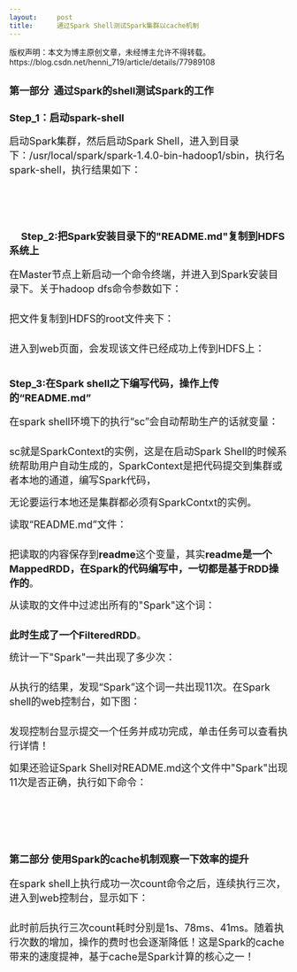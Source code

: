 ```yaml
---
layout:     post
title:      通过Spark Shell测试Spark集群以cache机制
---
```

<div id="article_content" class="article_content clearfix csdn-tracking-statistics" data-pid="blog" data-mod="popu_307" data-dsm="post">
								<div class="article-copyright">
					版权声明：本文为博主原创文章，未经博主允许不得转载。					https://blog.csdn.net/henni_719/article/details/77989108				</div>
								            <link rel="stylesheet" href="https://csdnimg.cn/release/phoenix/template/css/ck_htmledit_views-f76675cdea.css">
						<div class="htmledit_views" id="content_views">
                
<h2><span style="font-size:18px;">第一部分  通过Spark的shell测试Spark的工作</span></h2>
<h3><span style="font-size:18px;"><span></span>Step_1：启动spark-shell</span></h3>
<p><span style="font-size:18px;"><span></span>启动Spark集群，然后启动Spark Shell，进入到目录下：/usr/local/spark/spark-1.4.0-bin-hadoop1/sbin，执行名spark-shell，执行结果如下：<span>
</span></span></p>
<p><span><span style="font-size:18px;"><img src="https://img-blog.csdn.net/20170915105604127?watermark/2/text/aHR0cDovL2Jsb2cuY3Nkbi5uZXQvaGVubmlfNzE5/font/5a6L5L2T/fontsize/400/fill/I0JBQkFCMA==/dissolve/70/gravity/Center" alt=""></span></span></p>
<h2><span style="font-size:18px;">    </span></h2>
<h2><span style="font-size:18px;">     Step_2:把Spark安装目录下的"README.md"复制到HDFS系统上</span></h2>
<p><span style="font-size:18px;"><span></span>在Master节点上新启动一个命令终端，并进入到Spark安装目录下。关于hadoop dfs命令参数如下：</span></p>
<p><span><span style="font-size:18px;"><img src="https://img-blog.csdn.net/20170915105932844?watermark/2/text/aHR0cDovL2Jsb2cuY3Nkbi5uZXQvaGVubmlfNzE5/font/5a6L5L2T/fontsize/400/fill/I0JBQkFCMA==/dissolve/70/gravity/Center" alt=""></span></span></p>
<p><span style="font-size:18px;"><span>把文件复制到HDFS的root文件夹下</span>：</span></p>
<p><span><span style="font-size:18px;"><img src="https://img-blog.csdn.net/20170915110006590?watermark/2/text/aHR0cDovL2Jsb2cuY3Nkbi5uZXQvaGVubmlfNzE5/font/5a6L5L2T/fontsize/400/fill/I0JBQkFCMA==/dissolve/70/gravity/Center" alt=""></span></span></p>
<p><span><span style="font-size:18px;"><span></span>进入到web页面，会发现该文件已经成功上传到HDFS上：</span></span></p>
<p><span><span><span style="font-size:18px;"><img src="https://img-blog.csdn.net/20170915110055097?watermark/2/text/aHR0cDovL2Jsb2cuY3Nkbi5uZXQvaGVubmlfNzE5/font/5a6L5L2T/fontsize/400/fill/I0JBQkFCMA==/dissolve/70/gravity/Center" alt=""></span></span></span></p>
<h3><span style="font-size:18px;"><span>Step_</span>3<span>:在Spark shell之下编写代码，操作上传的“README.md”</span></span></h3>
<p><span><span style="font-size:18px;"></span></span></p>
<p><span><span style="font-size:18px;"><span></span>在spark shell环境下的执行“sc”会自动帮助生产的话就变量：</span></span></p>
<p><span><span><span style="font-size:18px;"><img src="https://img-blog.csdn.net/20170915110324149?watermark/2/text/aHR0cDovL2Jsb2cuY3Nkbi5uZXQvaGVubmlfNzE5/font/5a6L5L2T/fontsize/400/fill/I0JBQkFCMA==/dissolve/70/gravity/Center" alt=""></span></span></span></p>
<p><span><span><span style="font-size:18px;"><span></span>sc就是SparkContext的实例，这是在启动Spark Shell的时候系统帮助用户自动生成的，SparkContext是把代码提交到集群或者本地的通道，编写Spark代码，</span></span></span></p>
<p><span><span><span style="font-size:18px;">无论要运行本地还是集群都必须有SparkContxt的实例。</span></span></span></p>
<p><span><span><span style="font-size:18px;"><span></span>读取“README.md”文件：</span></span></span></p>
<p><span><span><span><span style="font-size:18px;"><img src="https://img-blog.csdn.net/20170915110649469?watermark/2/text/aHR0cDovL2Jsb2cuY3Nkbi5uZXQvaGVubmlfNzE5/font/5a6L5L2T/fontsize/400/fill/I0JBQkFCMA==/dissolve/70/gravity/Center" alt=""></span></span></span></span></p>
<p><span style="font-size:18px;"><span></span>把读取的内容保存到<strong>readme</strong>这个变量，其实<strong>readme是一个MappedRDD，在Spark的代码编写中，一切都是基于RDD操作的</strong>。</span></p>
<p><span style="font-size:18px;"><span></span>从读取的文件中过滤出所有的"Spark"这个词：</span></p>
<p><span><span style="font-size:18px;"><img src="https://img-blog.csdn.net/20170915110940341?watermark/2/text/aHR0cDovL2Jsb2cuY3Nkbi5uZXQvaGVubmlfNzE5/font/5a6L5L2T/fontsize/400/fill/I0JBQkFCMA==/dissolve/70/gravity/Center" alt=""></span></span></p>
<p><span style="font-size:18px;"><span></span><strong>此时生成了一个FilteredRDD</strong>。</span></p>
<p><span style="font-size:18px;"><span></span>统计一下"Spark"一共出现了多少次：</span></p>
<p><span><span style="font-size:18px;"><img src="https://img-blog.csdn.net/20170915111100487?watermark/2/text/aHR0cDovL2Jsb2cuY3Nkbi5uZXQvaGVubmlfNzE5/font/5a6L5L2T/fontsize/400/fill/I0JBQkFCMA==/dissolve/70/gravity/Center" alt=""></span></span></p>
<p><span><span style="font-size:18px;"><span></span>从执行的结果，发现“Spark”这个词一共出现11次。在Spark shell的web控制台，如下图：</span></span></p>
<p><span><span><span style="font-size:18px;"><img src="https://img-blog.csdn.net/20170915111212341?watermark/2/text/aHR0cDovL2Jsb2cuY3Nkbi5uZXQvaGVubmlfNzE5/font/5a6L5L2T/fontsize/400/fill/I0JBQkFCMA==/dissolve/70/gravity/Center" alt=""></span></span></span></p>
<p><span style="font-size:18px;"><span></span>发现控制台显示提交一个任务并成功完成，单击任务可以查看执行详情！</span></p>
<p><span style="font-size:18px;"><span></span>如果还验证Spark Shell对README.md这个文件中"Spark"出现11次是否正确，执行如下命令：</span></p>
<p><span><span style="font-size:18px;"><img src="https://img-blog.csdn.net/20170915111430028?watermark/2/text/aHR0cDovL2Jsb2cuY3Nkbi5uZXQvaGVubmlfNzE5/font/5a6L5L2T/fontsize/400/fill/I0JBQkFCMA==/dissolve/70/gravity/Center" alt=""></span></span></p>
<p><span style="font-size:18px;"><br></span></p>
<p><span style="font-size:18px;"><br></span></p>
<h2><span style="font-size:18px;">第二部分 使用Spark的cache机制观察一下效率的提升</span></h2>
<p><span style="font-size:18px;"><span></span>在spark shell上执行成功一次count命令之后，连续执行三次，进入到web控制台，显示如下：</span></p>
<p><span><span style="font-size:18px;"><img src="https://img-blog.csdn.net/20170915111703782?watermark/2/text/aHR0cDovL2Jsb2cuY3Nkbi5uZXQvaGVubmlfNzE5/font/5a6L5L2T/fontsize/400/fill/I0JBQkFCMA==/dissolve/70/gravity/Center" alt=""><span>
</span></span></span></p>
<p><span style="font-size:18px;"><span></span>此时前后执行三次count耗时分别是1s、78ms、41ms。随着执行次数的增加，操作的费时也会逐渐降低！这是Spark的cache带来的速度提神，基于cache是Spark计算的核心之一！</span></p>
<p><br></p>
            </div>
                </div>
